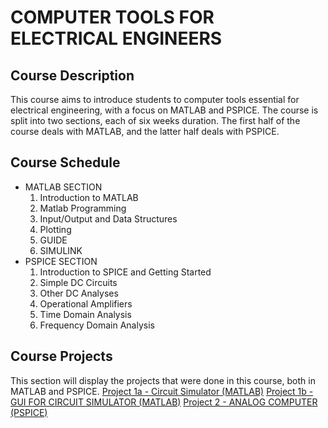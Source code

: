 # COMPUTER TOOLS FOR ELECTRICAL ENGINEERS

## Course Description
This course aims to introduce students to computer tools essential for electrical engineering, with a focus on MATLAB and PSPICE. The course is split into two sections, each of six weeks duration. The first half of the course deals with MATLAB, and the latter half deals with PSPICE.

## Course Schedule
- MATLAB SECTION
    1. Introduction to MATLAB
    2. Matlab Programming
    3. Input/Output and Data Structures
    4. Plotting
    5. GUIDE
    6. SIMULINK
- PSPICE SECTION
    1. Introduction to SPICE and Getting Started
    2. Simple DC Circuits
    3. Other DC Analyses
    4. Operational Amplifiers
    5. Time Domain Analysis
    6. Frequency Domain Analysis

## Course Projects
This section will display the projects that were done in this course, both in MATLAB and PSPICE.
[Project 1a - Circuit Simulator (MATLAB)](./Project1a/README.md)
[Project 1b - GUI FOR CIRCUIT SIMULATOR (MATLAB)](./Project1b/README.md)
[Project 2 - ANALOG COMPUTER (PSPICE)](./Project2/README.md)
